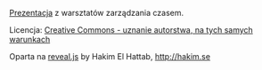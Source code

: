 [Prezentacja](https://perk.github.io/ciasto-pieniadz) z warsztatów zarządzania czasem.

Licencja: [Creative Commons - uznanie autorstwa, na tych samych warunkach](https://creativecommons.org/licenses/by-sa/3.0/deed.pl)

Oparta na [reveal.js](http://lab.hakim.se/reveal-js/) by Hakim El Hattab, http://hakim.se
